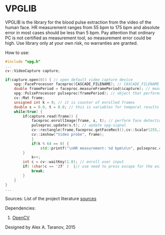 # VPGLIB

VPGLIB is the library for the blood pulse extraction from the video of the human face. HR measurement ranges from 55 bpm to 175 bpm and absolute error in most cases should be less than 5 bpm. Pay attention that ordinary PC is not certified as measurement tool, so measurement error could be high. Use library only at your own risk, no warranties are granted.

How to use:
```c++
#include "vpg.h"
...
cv::VideoCapture capture;

if(capture.open(0)) { // open default video capture device	
	vpg::FaceProcessor faceproc(CASCADE_FILENAME); // CASCADE_FILENAME is a path to haarcascade or lbpcascade for the face detection
	double framePeriod = faceproc.measureFramePeriod(&capture); // measure discretization period of the video in milliseconds
	vpg::PulseProcessor pulseproc(framePeriod); // object that performs harmonic analysis of vpg-signal
	cv::Mat frame;
	unsigned int k = 0; // it is counter of enrolled frames
	double s = 0.0, t = 0.0; // this is variables for temporal results storing ('s' for vpg-signal count, 't' for actual frame time)
	while(true) {
		if(capture.read(frame)) {
			faceproc.enrollImage(frame, s, t); // perform face detection, then skin detection, then average skin pixels
			pulseproc.update(s,t); // update vpg-signal
			cv::rectangle(frame,faceproc.getFaceRect(),cv::Scalar(255,255,255)); // draw target rect
			cv::imshow("Video probe", frame);
	        }
	        if(k % 64 == 0) {
		        std::printf("\nHR measurement: %d bpm\n\n", pulseproc.computeFrequency()); // compute and print heart rate estimation
		}
	        k++;
		int c = cv::waitKey(1.0); // enroll user input
		if( (char)c == '27' )  {// use need to press escape for the exit 
			break;
		}
	}
}
...
```	
Sources:
List of the project literature [sources](https://github.com/pi-null-mezon/QPULSECAPTURE/wiki) 

Dependencies:
1. [OpenCV](https://github.com/opencv/opencv)

Designed by Alex A. Taranov, 2015

